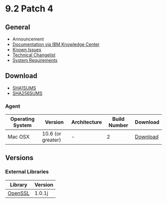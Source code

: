 # 9.2 Patch 4

## General
* Announcement
* [Documentation via IBM Knowledge Center](https://www-01.ibm.com/support/knowledgecenter/SS63NW_9.2.0/com.ibm.tivoli.tem.doc_9.2/welcome/IEM92_landing.html)
* [Known Issues](https://www-01.ibm.com/support/docview.wss?uid=swg21687166)
* [Technical Changelist](https://support.bigfix.com/bes/changes/fullchangelist-92.txt)
* [System Requirements](https://www-01.ibm.com/support/docview.wss?rs=1015&uid=swg21684809)

## Download
* [SHA1SUMS](SHA1SUMS)
* [SHA256SUMS](SHA256SUMS)

### Agent
| Operating System | Version | Architecture | Build Number | Download |
| ---------------- | ------- | ------------ | ------------ | -------- |
| Mac OSX | 10.6 (or greater) | - | 2 | [Download](http://software.bigfix.com/download/bes/92/BESAgent-9.2.4.2-BigFix_MacOSX10.6.pkg) |

## Versions

### External Libraries
| Library | Version |
| ------- | ------- |
| [OpenSSL](https://www.openssl.org) | 1.0.1j |
